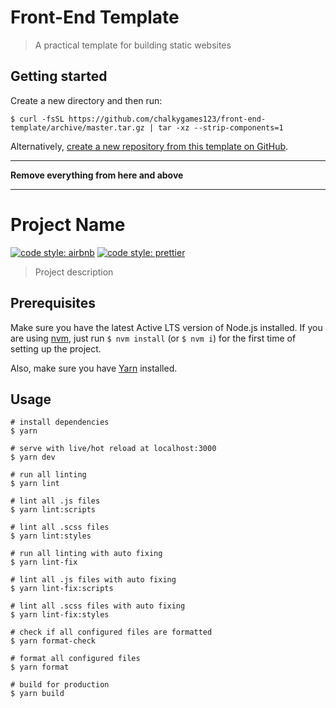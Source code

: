 # Front-End Template

> A practical template for building static websites

## Getting started

Create a new directory and then run:

```shell
$ curl -fsSL https://github.com/chalkygames123/front-end-template/archive/master.tar.gz | tar -xz --strip-components=1
```

Alternatively, [create a new repository from this template on GitHub](https://github.com/chalkygames123/front-end-template/generate).

---

**Remove everything from here and above**

---

# Project Name

[![code style: airbnb](https://badgen.net/badge/code%20style/airbnb/ff5a5f?icon=airbnb)](https://github.com/airbnb/javascript)
[![code style: prettier](https://img.shields.io/badge/code_style-prettier-ff69b4.svg)](https://github.com/prettier/prettier)

> Project description

## Prerequisites

Make sure you have the latest Active LTS version of Node.js installed. If you are using [nvm](https://github.com/nvm-sh/nvm), just run `$ nvm install` (or `$ nvm i`) for the first time of setting up the project.

Also, make sure you have [Yarn](https://yarnpkg.com) installed.

## Usage

```shell
# install dependencies
$ yarn

# serve with live/hot reload at localhost:3000
$ yarn dev

# run all linting
$ yarn lint

# lint all .js files
$ yarn lint:scripts

# lint all .scss files
$ yarn lint:styles

# run all linting with auto fixing
$ yarn lint-fix

# lint all .js files with auto fixing
$ yarn lint-fix:scripts

# lint all .scss files with auto fixing
$ yarn lint-fix:styles

# check if all configured files are formatted
$ yarn format-check

# format all configured files
$ yarn format

# build for production
$ yarn build
```
